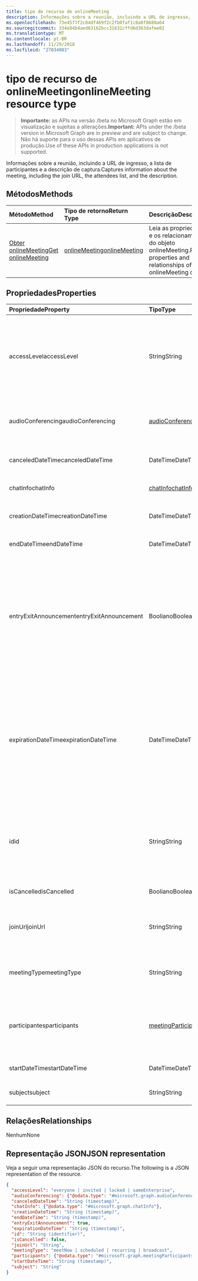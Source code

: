 ```yaml
---
title: tipo de recurso de onlineMeeting
description: Informações sobre a reunião, incluindo a URL de ingresso, a lista de participantes e a descrição de captura.
ms.openlocfilehash: 73e45f7f2c04df469f2c2fb0faf1c8a0f8680a64
ms.sourcegitcommit: 334e84b4aed63162bcc31831cffd6d363dafee02
ms.translationtype: MT
ms.contentlocale: pt-BR
ms.lasthandoff: 11/29/2018
ms.locfileid: "27034083"
---
```

# <a name="onlinemeeting-resource-type"></a><span data-ttu-id="7a0f9-103">tipo de recurso de onlineMeeting</span><span class="sxs-lookup"><span data-stu-id="7a0f9-103">onlineMeeting resource type</span></span>

> <span data-ttu-id="7a0f9-104">**Importante:** as APIs na versão /beta no Microsoft Graph estão em visualização e sujeitas a alterações.</span><span class="sxs-lookup"><span data-stu-id="7a0f9-104">**Important:** APIs under the /beta version in Microsoft Graph are in preview and are subject to change.</span></span> <span data-ttu-id="7a0f9-105">Não há suporte para o uso dessas APIs em aplicativos de produção.</span><span class="sxs-lookup"><span data-stu-id="7a0f9-105">Use of these APIs in production applications is not supported.</span></span>

<span data-ttu-id="7a0f9-106">Informações sobre a reunião, incluindo a URL de ingresso, a lista de participantes e a descrição de captura.</span><span class="sxs-lookup"><span data-stu-id="7a0f9-106">Captures information about the meeting, including the join URL, the attendees list, and the description.</span></span>

## <a name="methods"></a><span data-ttu-id="7a0f9-107">Métodos</span><span class="sxs-lookup"><span data-stu-id="7a0f9-107">Methods</span></span>

| <span data-ttu-id="7a0f9-108">Método</span><span class="sxs-lookup"><span data-stu-id="7a0f9-108">Method</span></span>         | <span data-ttu-id="7a0f9-109">Tipo de retorno</span><span class="sxs-lookup"><span data-stu-id="7a0f9-109">Return Type</span></span> | <span data-ttu-id="7a0f9-110">Descrição</span><span class="sxs-lookup"><span data-stu-id="7a0f9-110">Description</span></span> |
|:---------------|:--------|:----------|
| [<span data-ttu-id="7a0f9-111">Obter onlineMeeting</span><span class="sxs-lookup"><span data-stu-id="7a0f9-111">Get onlineMeeting</span></span>](../api/onlinemeeting-get.md) | [<span data-ttu-id="7a0f9-112">onlineMeeting</span><span class="sxs-lookup"><span data-stu-id="7a0f9-112">onlineMeeting</span></span>](onlinemeeting.md) | <span data-ttu-id="7a0f9-113">Leia as propriedades e os relacionamentos do objeto onlineMeeting.</span><span class="sxs-lookup"><span data-stu-id="7a0f9-113">Read properties and relationships of onlineMeeting object.</span></span> |

## <a name="properties"></a><span data-ttu-id="7a0f9-114">Propriedades</span><span class="sxs-lookup"><span data-stu-id="7a0f9-114">Properties</span></span>

| <span data-ttu-id="7a0f9-115">Propriedade</span><span class="sxs-lookup"><span data-stu-id="7a0f9-115">Property</span></span>                  | <span data-ttu-id="7a0f9-116">Tipo</span><span class="sxs-lookup"><span data-stu-id="7a0f9-116">Type</span></span>                                                   | <span data-ttu-id="7a0f9-117">Descrição</span><span class="sxs-lookup"><span data-stu-id="7a0f9-117">Description</span></span>                                                                                                                |
| :------------------------ | :----------------------------------------------------- | :------------------------------------------------------------------------------------------------------------------------- |
| <span data-ttu-id="7a0f9-118">accessLevel</span><span class="sxs-lookup"><span data-stu-id="7a0f9-118">accessLevel</span></span>               | <span data-ttu-id="7a0f9-119">String</span><span class="sxs-lookup"><span data-stu-id="7a0f9-119">String</span></span>                                                 | <span data-ttu-id="7a0f9-120">O nível de acesso que controla a admissão na reunião online.</span><span class="sxs-lookup"><span data-stu-id="7a0f9-120">The access level that controls admission to the online meeting.</span></span> <span data-ttu-id="7a0f9-121">Os valores possíveis são: `everyone`, `invited`, `locked`, `sameEnterprise`, `unknown`.</span><span class="sxs-lookup"><span data-stu-id="7a0f9-121">Possible values are: `everyone`, `invited`, `locked`, `sameEnterprise`, `unknown`.</span></span> |
| <span data-ttu-id="7a0f9-122">audioConferencing</span><span class="sxs-lookup"><span data-stu-id="7a0f9-122">audioConferencing</span></span>         | [<span data-ttu-id="7a0f9-123">audioConferencing</span><span class="sxs-lookup"><span data-stu-id="7a0f9-123">audioConferencing</span></span>](audioconferencing.md)              | <span data-ttu-id="7a0f9-124">Representa as informações de acesso telefônicas de um onlineMeeting.</span><span class="sxs-lookup"><span data-stu-id="7a0f9-124">Represents phone access information for an onlineMeeting.</span></span> |
| <span data-ttu-id="7a0f9-125">canceledDateTime</span><span class="sxs-lookup"><span data-stu-id="7a0f9-125">canceledDateTime</span></span>          | <span data-ttu-id="7a0f9-126">DateTime</span><span class="sxs-lookup"><span data-stu-id="7a0f9-126">DateTime</span></span>                                               | <span data-ttu-id="7a0f9-127">A hora de quando a reunião foi cancelada.</span><span class="sxs-lookup"><span data-stu-id="7a0f9-127">The time when the meeting was canceled.</span></span> |
| <span data-ttu-id="7a0f9-128">chatInfo</span><span class="sxs-lookup"><span data-stu-id="7a0f9-128">chatInfo</span></span>                  | [<span data-ttu-id="7a0f9-129">chatInfo</span><span class="sxs-lookup"><span data-stu-id="7a0f9-129">chatInfo</span></span>](chatinfo.md)                                | <span data-ttu-id="7a0f9-130">O chat associado a esta reunião.</span><span class="sxs-lookup"><span data-stu-id="7a0f9-130">The chat associated with this meeting.</span></span> |
| <span data-ttu-id="7a0f9-131">creationDateTime</span><span class="sxs-lookup"><span data-stu-id="7a0f9-131">creationDateTime</span></span>          | <span data-ttu-id="7a0f9-132">DateTime</span><span class="sxs-lookup"><span data-stu-id="7a0f9-132">DateTime</span></span>                                               | <span data-ttu-id="7a0f9-133">A hora em que a reunião foi criada.</span><span class="sxs-lookup"><span data-stu-id="7a0f9-133">The time when the meeting was created.</span></span> <span data-ttu-id="7a0f9-134">ReadOnly.</span><span class="sxs-lookup"><span data-stu-id="7a0f9-134">Readonly.</span></span>
| <span data-ttu-id="7a0f9-135">endDateTime</span><span class="sxs-lookup"><span data-stu-id="7a0f9-135">endDateTime</span></span>               | <span data-ttu-id="7a0f9-136">DateTime</span><span class="sxs-lookup"><span data-stu-id="7a0f9-136">DateTime</span></span>                                               | <span data-ttu-id="7a0f9-137">Hora de término da reunião.</span><span class="sxs-lookup"><span data-stu-id="7a0f9-137">End time of the meeting.</span></span> |
| <span data-ttu-id="7a0f9-138">entryExitAnnouncement</span><span class="sxs-lookup"><span data-stu-id="7a0f9-138">entryExitAnnouncement</span></span>     | <span data-ttu-id="7a0f9-139">Booliano</span><span class="sxs-lookup"><span data-stu-id="7a0f9-139">Boolean</span></span>                                                | <span data-ttu-id="7a0f9-140">O status de comunicados de participação da reunião online.</span><span class="sxs-lookup"><span data-stu-id="7a0f9-140">The attendance announcements status for the online meeting.</span></span> <span data-ttu-id="7a0f9-141">Quando os anúncios de presença estão habilitados, a reunião online lançará os nomes dos participantswho ingressar na reunião através do áudio.</span><span class="sxs-lookup"><span data-stu-id="7a0f9-141">When attendance announcements are enabled, the online meeting will announce the names of the participantswho join the meeting through audio.</span></span> |
| <span data-ttu-id="7a0f9-142">expirationDateTime</span><span class="sxs-lookup"><span data-stu-id="7a0f9-142">expirationDateTime</span></span>        | <span data-ttu-id="7a0f9-143">DateTime</span><span class="sxs-lookup"><span data-stu-id="7a0f9-143">DateTime</span></span>                                               | <span data-ttu-id="7a0f9-144">A data de tempo Universal Coordenado (UTC) e a hora após o qual a absoluto da reunião online pode ser excluída.</span><span class="sxs-lookup"><span data-stu-id="7a0f9-144">The absolute Coordinated Universal Time (UTC) date and time after which the online meeting can be deleted.</span></span> <span data-ttu-id="7a0f9-145">O dia e hora devem estar entre um ano antes e dez anos após a data atual e a hora no servidor.</span><span class="sxs-lookup"><span data-stu-id="7a0f9-145">The day and time must be between one year before, and ten years after, the current date and time on the server.</span></span> |
| <span data-ttu-id="7a0f9-146">id</span><span class="sxs-lookup"><span data-stu-id="7a0f9-146">id</span></span>                        | <span data-ttu-id="7a0f9-147">String</span><span class="sxs-lookup"><span data-stu-id="7a0f9-147">String</span></span>                                                 | <span data-ttu-id="7a0f9-148">A ID associada a reunião online.</span><span class="sxs-lookup"><span data-stu-id="7a0f9-148">The ID associated with the online meeting.</span></span> <span data-ttu-id="7a0f9-149">Usado em uma solicitação HTTP GET, como a ID.</span><span class="sxs-lookup"><span data-stu-id="7a0f9-149">Used in a GET HTTP request as the ID.</span></span> <span data-ttu-id="7a0f9-150">Somente leitura.</span><span class="sxs-lookup"><span data-stu-id="7a0f9-150">Read-only.</span></span> <span data-ttu-id="7a0f9-151">Servidor foi gerado.</span><span class="sxs-lookup"><span data-stu-id="7a0f9-151">Server generated.</span></span> |
| <span data-ttu-id="7a0f9-152">isCancelled</span><span class="sxs-lookup"><span data-stu-id="7a0f9-152">isCancelled</span></span>               | <span data-ttu-id="7a0f9-153">Booliano</span><span class="sxs-lookup"><span data-stu-id="7a0f9-153">Boolean</span></span>                                                | <span data-ttu-id="7a0f9-154">Se a reunião foi cancelada.</span><span class="sxs-lookup"><span data-stu-id="7a0f9-154">Whether the meeting has been canceled.</span></span> |
| <span data-ttu-id="7a0f9-155">joinUrl</span><span class="sxs-lookup"><span data-stu-id="7a0f9-155">joinUrl</span></span>                   | <span data-ttu-id="7a0f9-156">String</span><span class="sxs-lookup"><span data-stu-id="7a0f9-156">String</span></span>                                                 | <span data-ttu-id="7a0f9-157">A URL que é usada durante a reunião online está unida a partir da web.</span><span class="sxs-lookup"><span data-stu-id="7a0f9-157">The URL that is used when the online meeting is joined from the web.</span></span> |
| <span data-ttu-id="7a0f9-158">meetingType</span><span class="sxs-lookup"><span data-stu-id="7a0f9-158">meetingType</span></span>               | <span data-ttu-id="7a0f9-159">String</span><span class="sxs-lookup"><span data-stu-id="7a0f9-159">String</span></span>                                                 | <span data-ttu-id="7a0f9-160">Os valores possíveis são: `meetNow`, `scheduled`, `recurring`,`broadcast`</span><span class="sxs-lookup"><span data-stu-id="7a0f9-160">Possible values are: `meetNow`, `scheduled`, `recurring`, `broadcast`</span></span> |
| <span data-ttu-id="7a0f9-161">participantes</span><span class="sxs-lookup"><span data-stu-id="7a0f9-161">participants</span></span>              | [<span data-ttu-id="7a0f9-162">meetingParticipants</span><span class="sxs-lookup"><span data-stu-id="7a0f9-162">meetingParticipants</span></span>](meetingparticipants.md)          | <span data-ttu-id="7a0f9-163">Os participantes associados a reunião online.</span><span class="sxs-lookup"><span data-stu-id="7a0f9-163">The participants associated with the online meeting.</span></span>  <span data-ttu-id="7a0f9-164">Isso inclui o organizador e os participantes.</span><span class="sxs-lookup"><span data-stu-id="7a0f9-164">This includes the organizer and the attendees.</span></span> |
| <span data-ttu-id="7a0f9-165">startDateTime</span><span class="sxs-lookup"><span data-stu-id="7a0f9-165">startDateTime</span></span>             | <span data-ttu-id="7a0f9-166">DateTime</span><span class="sxs-lookup"><span data-stu-id="7a0f9-166">DateTime</span></span>                                               | <span data-ttu-id="7a0f9-167">Inicie o horário da reunião.</span><span class="sxs-lookup"><span data-stu-id="7a0f9-167">Start time of the meeting.</span></span> |
| <span data-ttu-id="7a0f9-168">subject</span><span class="sxs-lookup"><span data-stu-id="7a0f9-168">subject</span></span>                   | <span data-ttu-id="7a0f9-169">String</span><span class="sxs-lookup"><span data-stu-id="7a0f9-169">String</span></span>                                                 | <span data-ttu-id="7a0f9-170">O assunto da reunião online.</span><span class="sxs-lookup"><span data-stu-id="7a0f9-170">The subject of the online meeting.</span></span> |

## <a name="relationships"></a><span data-ttu-id="7a0f9-171">Relações</span><span class="sxs-lookup"><span data-stu-id="7a0f9-171">Relationships</span></span>
<span data-ttu-id="7a0f9-172">Nenhum</span><span class="sxs-lookup"><span data-stu-id="7a0f9-172">None</span></span>

## <a name="json-representation"></a><span data-ttu-id="7a0f9-173">Representação JSON</span><span class="sxs-lookup"><span data-stu-id="7a0f9-173">JSON representation</span></span>

<span data-ttu-id="7a0f9-174">Veja a seguir uma representação JSON do recurso.</span><span class="sxs-lookup"><span data-stu-id="7a0f9-174">The following is a JSON representation of the resource.</span></span>

<!-- {
  "blockType": "resource",
  "optionalProperties": [

  ],
  "@odata.type": "microsoft.graph.onlineMeeting"
}-->
```json
{
  "accessLevel": "everyone | invited | locked | sameEnterprise",
  "audioConferencing": {"@odata.type": "#microsoft.graph.audioConferencing"},
  "canceledDateTime": "String (timestamp)",
  "chatInfo": {"@odata.type": "#microsoft.graph.chatInfo"},
  "creationDateTime": "String (timestamp)",
  "endDateTime": "String (timestamp)",
  "entryExitAnnouncement": true,
  "expirationDateTime": "String (timestamp)",
  "id": "String (identifier)",
  "isCancelled": false,
  "joinUrl": "String",
  "meetingType": "meetNow | scheduled | recurring | broadcast",
  "participants": {"@odata.type": "#microsoft.graph.meetingParticipants"},
  "startDateTime": "String (timestamp)",
  "subject": "String"
}
```

<!-- uuid: 8fcb5dbc-d5aa-4681-8e31-b001d5168d79
2015-10-25 14:57:30 UTC -->
<!-- {
  "type": "#page.annotation",
  "description": "onlineMeeting resource",
  "keywords": "",
  "section": "documentation",
  "tocPath": ""
}-->
